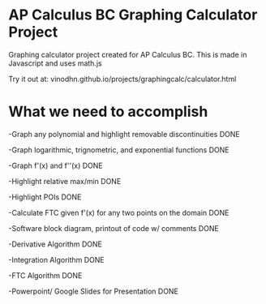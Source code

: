 # AP Calculus BC Graphing Calculator Project
Graphing calculator project created for AP Calculus BC. This is made in Javascript and uses math.js

Try it out at: vinodhn.github.io/projects/graphingcalc/calculator.html

# What we need to accomplish
-Graph any polynomial and highlight removable discontinuities DONE

-Graph logarithmic, trignometric, and exponential functions DONE

-Graph f'(x) and f''(x) DONE

-Highlight relative max/min DONE

-Highlight POIs DONE

-Calculate FTC given f'(x) for any two points on the domain  DONE

-Software block diagram, printout of code w/ comments DONE

-Derivative Algorithm DONE

-Integration Algorithm DONE

-FTC Algorithm DONE

-Powerpoint/ Google Slides for Presentation DONE
